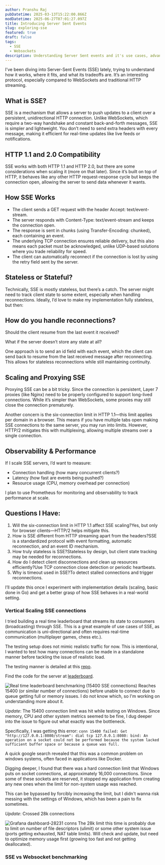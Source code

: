 ```yaml
---
author: Pranshu Raj
pubDatetime: 2025-03-13T15:22:00.866Z
modDatetime: 2025-06-27T07:01:27.097Z
title: Introducing Server Sent Events
slug: exploring-sse
featured: true
draft: false
tags:
  - SSE
  - Websockets
description: Understanding Server Sent events and it's use cases, advantages over other realtime protocols.
---
```


I've been diving into Server-Sent Events (SSE) lately, trying to understand how it works, where it fits, and what its tradeoffs are. It’s an interesting protocol, especially compared to WebSockets and traditional HTTP streaming.

## What is SSE?

SSE is a mechanism that allows a server to push updates to a client over a persistent, unidirectional HTTP connection. Unlike WebSockets, which require a two-way handshake and constant back-and-forth messages, SSE is simpler and lightweight. You don’t need to send extra headers with every message, making it efficient for real-time updates like live feeds or notifications.

## HTTP 1.1 and 2.0 Compatibility

SSE works with both HTTP 1.1 and HTTP 2.0, but there are some considerations when scaling it (more on that later). Since it’s built on top of HTTP, it behaves like any other HTTP request-response cycle but keeps the connection open, allowing the server to send data whenever it wants.

## How SSE Works

- The client sends a GET request with the header Accept: text/event-stream.
- The server responds with Content-Type: text/event-stream and keeps the connection open.
- The response is sent in chunks (using Transfer-Encoding: chunked), each containing an event.
- The underlying TCP connection ensures reliable delivery, but this also means each packet must be acknowledged, unlike UDP-based solutions where you trade reliability for speed.
- The client can automatically reconnect if the connection is lost by using the retry field sent by the server.

## Stateless or Stateful?

Technically, SSE is mostly stateless, but there’s a catch. The server might need to track client state to some extent, especially when handling reconnections. Ideally, I’d love to make my implementation fully stateless, but then:

## How do you handle reconnections?

Should the client resume from the last event it received?

What if the server doesn’t store any state at all?

One approach is to send an id field with each event, which the client can send back to resume from the last received message after reconnecting. This allows for stateless reconnections while still maintaining continuity.

## Scaling and Proxying SSE

Proxying SSE can be a bit tricky. Since the connection is persistent, Layer 7 proxies (like Nginx) need to be properly configured to support long-lived connections. While it’s simpler than WebSockets, some proxies may still close the connection prematurely.

Another concern is the six-connection limit in HTTP 1.1—this limit applies per domain in a browser. This means if you have multiple tabs open making SSE connections to the same server, you may run into limits. However, HTTP/2 mitigates this with multiplexing, allowing multiple streams over a single connection.

## Observability & Performance

If I scale SSE servers, I’d want to measure:

- Connection handling (how many concurrent clients?)
- Latency (how fast are events being pushed?)
- Resource usage (CPU, memory overhead per connection)

I plan to use Prometheus for monitoring and observability to track performance at scale.

## Questions I Have:

1. Will the six-connection limit in HTTP 1.1 affect SSE scaling?Yes, but only for browser clients—HTTP/2 helps mitigate this.
2. How is SSE different from HTTP streaming apart from the headers?SSE is a standardized protocol with event formatting, automatic reconnection, and an event ID mechanism.
3. How truly stateless is SSE?Stateless by design, but client state tracking may be needed for reconnections.
4. How do I detect client disconnections and clean up resources efficiently?Use TCP connection close detection or periodic heartbeats.
5. Why is timeout used in SSE?To detect stalled connections and trigger reconnections.

I’ll update this once I experiment with implementation details (scaling, basic done in Go) and get a better grasp of how SSE behaves in a real-world setting.

### Vertical Scaling SSE connections

I tried building a real time leaderboard that streams its state to consumers (broadcasting) through SSE. This is a great example of use cases of SSE, as communication is uni-directional and often requires real-time communication (multiplayer games, chess etc.).

The testing setup does not mimic realistic traffic for now. This is intentional, I wanted to test how many connections can be made in a standalone manner before tackling the issue of realistic load.

The testing manner is detailed at this [repo](https://github.com/pranshu-raj-211/benchmarks/leaderboard).

Find the code for the server at [leaderboard](https://github.com/pranshu-raj-211/leaderboard).

![Real time leaderboard benchmarking (15400 SSE connections)](@assets/images/real_time_lb_init.png)
Reaches 15400 (or similar number of connections) before unable to connect due to queue getting full or memory issues. I do not know which, so I'm working on understanding more about it.

_Update_: The 15400 connection limit was hit while testing on Windows. Since memory, CPU and other system metrics seemed to be fine, I dug deeper into the issue to figure out what exactly was the bottleneck.

Specifically, I was getting this error:
`conn 15400 failed: Get "http://127.0.0.1:8080/stream": dial tcp 127.0.0.1:8080: bind: An operation on a socket could not be performed because the system lacked sufficient buffer space or because a queue was full.`

A quick google search revealed that this was a common problem on windows systems, often faced in applications like Docker.

Digging deeper, I found that there was a hard connection limit that Windows puts on socket connections, at approximately 16,000 connections. Since some of these sockets are reserved, it stopped my application from creating any new ones when the limit for non-system usage was reached.

This can be bypassed by forcibly increasing the limit, but I didn't wanna risk messing with the settings of Windows, which has been a pain to fix sometimes.

_Update_: Crossed 28k connections

![Grafana dashboard-28231 conns](@assets/images/fedora_28k_conns.png)
The 28k limit this time is probably due to limit on number of file descriptors (ulimit) or some other system issue (ports getting exhausted, NAT table limits). Will check and update, but need to optimize memory usage first (growing too fast and not getting deallocated).

### SSE vs Websocket benchmarking
